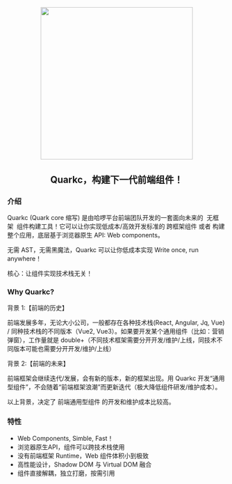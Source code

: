 
<p align="center" style="padding-top: 10%">
  <a href="https://quark-design.hellobike.com/">
    <img width="350" src="https://m.hellobike.com/resource/helloyun/13459/Dc16h_quarkc-dark.png?x-oss-process=image/quality,q_80">
  </a>
</p>
<h2 align="center"> Quarkc，构建下一代前端组件！ </h2>

### 介绍

Quarkc (Quark core 缩写) 是由哈啰平台前端团队开发的一套面向未来的  无框架  组件构建工具！它可以让你实现低成本/高效开发标准的 跨框架组件 或者 构建整个应用，底层基于浏览器原生 API: Web components。

无需 AST，无需黑魔法，Quarkc 可以让你低成本实现 Write once, run anywhere！

核心：让组件实现技术栈无关！

### Why Quarkc?

背景 1:【前端的历史】

前端发展多年，无论大小公司，一般都存在各种技术栈(React, Angular, Jq, Vue) / 同种技术栈的不同版本（Vue2, Vue3）。如果要开发某个通用组件（比如：营销弹窗），工作量就是 double+（不同技术框架需要分开开发/维护/上线，同技术不同版本可能也需要分开开发/维护/上线）

背景 2:【前端的未来】

前端框架会继续迭代/发展，会有新的版本，新的框架出现。用 Quarkc 开发“通用型组件”，不会随着“前端框架浪潮”而更新迭代（极大降低组件研发/维护成本）。

以上背景，决定了 前端通用型组件 的开发和维护成本比较高。

### 特性

- Web Components, Simble, Fast！
- 浏览器原生API，组件可以跨技术栈使用
- 没有前端框架 Runtime，Web 组件体积小到极致
- 高性能设计，Shadow DOM 与 Virtual DOM 融合
- 组件直接解耦，独立打磨，按需引用